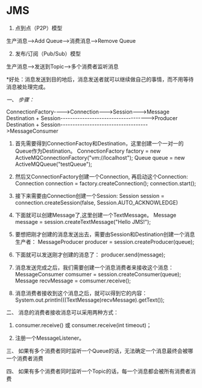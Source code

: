 # JMS

1. 点到点（P2P）模型

生产消息—>Add Queue—>消费消息—>Remove Queue

2. 发布/订阅（Pub/Sub）模型

生产消息—>发送到Topic—>多个消费者监听消息

*好处：消息发送到目的地后，消息发送者就可以继续做自己的事情，而不用等待消息被处理完成。

*一、*  *步骤：*

  ConnectionFactory---->Connection--->Session--->Message
   Destination + Session------------------------------------>Producer
   Destination + Session------------------------------------>MessageConsumer

1. 首先需要得到ConnectionFactoy和Destination，这里创建一个一对一的Queue作为Destination。
      ConnectionFactory factory = new ActiveMQConnectionFactory("vm://localhost");
      Queue queue = new ActiveMQQueue("testQueue");

2. 然后又ConnectionFactory创建一个Connection, 再启动这个Connection: 
      Connection connection = factory.createConnection();
      connection.start();

3. 接下来需要由Connection创建一个Session:
      Session session = connection.createSession(false, Session.AUTO_ACKNOWLEDGE)

4. 下面就可以创建Message了,这里创建一个TextMessage。
      Message message = session.createTextMessage("Hello JMS!");

5. 要想把刚才创建的消息发送出去，需要由Session和Destination创建一个消息生产者：
      MessageProducer producer = session.createProducer(queue);

6. 下面就可以发送刚才创建的消息了：
      producer.send(message);

7. 消息发送完成之后，我们需要创建一个消息消费者来接收这个消息：
      MessageConsumer comsumer = session.createConsumer(queue);
      Message recvMessage = comsumer.receive();

8. 消息消费者接收到这个消息之后，就可以得到它的内容：
      System.out.println(((TextMessage)recvMessage).getText());

二、  消息的消费者接收消息可以采用两种方式：

1. consumer.receive() 或 consumer.receive(int timeout)；

2. 注册一个MessageListener。

三、  如果有多个消费者同时监听一个Queue的话，无法确定一个消息最终会被哪一个消费者消费

四、  如果有多个消费者同时监听一个Topic的话，每一个消息都会被所有消费者消费